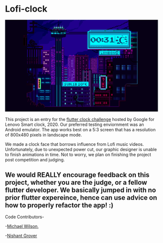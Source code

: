 # Lofi-clock
<p align="center">
  <img src='city_clock/Lo-Fi_clock.png' width='800'>
</p>

This project is an entry for the [flutter clock challenge](https://flutter.dev/clock) hosted by Google for Lenovo Smart clock, 2020.
Our preferred testing enviornment was an Android emulator. The app works best on a 5:3 screen that has a resolution of 800x480 pixels in landscape mode.

We made a clock face that borrows influence from Lofi music videos. Unfortunately, due to unexpected power cut, our graphic designer is unable to finish animations in time. Not to worry, we plan on finishing the project post competition and judging.

We would REALLY encourage feedback on this project, whether you are the judge, or a fellow flutter developer. We basically jumped in with no prior flutter expereince, hence can use advice on how to properly refactor the app! :)
-
Code Contributors-

-[Michael Wilson](https://github.com/nosliwmichael),

-[Nishant Grover](https://github.com/nishantg95)
